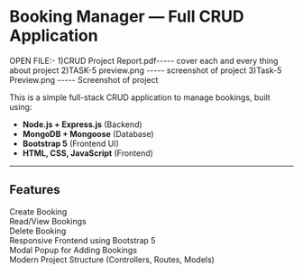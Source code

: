 # Booking Manager — Full CRUD Application

OPEN FILE:-
1)CRUD Project Report.pdf----- cover each and every thing about project 
2)TASK-5 preview.png ----- screenshot of project
3)Task-5 Preview.png ----- Screenshot of project

This is a simple full-stack CRUD application to manage bookings, built using:

- **Node.js + Express.js** (Backend)
- **MongoDB + Mongoose** (Database)
- **Bootstrap 5** (Frontend UI)
- **HTML, CSS, JavaScript** (Frontend)

---

## Features

 Create Booking  
 Read/View Bookings  
 Delete Booking  
 Responsive Frontend using Bootstrap 5  
 Modal Popup for Adding Bookings  
 Modern Project Structure (Controllers, Routes, Models)
